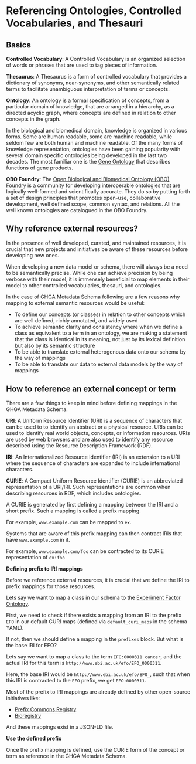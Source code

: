 # Referencing Ontologies, Controlled Vocabularies, and Thesauri

## Basics

**Controlled Vocabulary**: A Controlled Vocabulary is an organized selection of
words or phrases that are used to tag pieces of information.

**Thesaurus**: A Thesaurus is a form of controlled vocabulary that provides a 
dictionary of synonyms, near-synonyms, and other semantically related terms to
facilitate unambiguous interpretation of terms or concepts.

**Ontology**: An ontology is a formal specification of concepts, from a
particular domain of knowledge, that are arranged in a hierarchy, as a directed
acyclic graph, where concepts are defined in relation to other concepts in
the graph. 

In the biological and biomedical domain, knowledge is organized in
various forms. Some are human readable, some are machine readable,
while seldom few are both human and machine readable. Of the many forms of
knowledge representation, ontologies have been gaining popularity with
several domain specific ontologies being developed in the last two decades.
The most familiar one is the [Gene Ontology](http://geneontology.org/)
that describes functions of gene products.

**OBO Foundry**: The [Open Biological and Biomedical Ontology (OBO) Foundry](http://www.obofoundry.org/)
is a community for developing interoperable ontologies that are logically
well-formed and scientifically accurate. They do so by putting forth a set
of design principles that promotes open-use, collaborative development,
well defined scope, common syntax, and relations. All the well known
ontologies are catalogued in the OBO Foundry.

## Why reference external resources?

In the presence of well developed, curated, and maintained resources, it is
crucial that new projects and initiatives be aware of these resources before
developing new ones.

When developing a new data model or schema, there will always be a need
to be semantically precise. While one can achieve precision by being verbose
with their model, it is immensely beneficial to map elements in their model
to other controlled vocabularies, thesauri, and ontologies.

In the case of GHGA Metadata Schema following are a few reasons
why mapping to external semantic resources would be useful:

- To define our concepts (or classes) in relation to other concepts which are
well defined, richly annotated, and widely used
- To achieve semantic clarity and consistency where when we define a class
as equivalent to a term in an ontology, we are making a statement that the
class is identical in its meaning, not just by its lexical definition but also
by its semantic structure
- To be able to translate external heterogenous data onto our schema
by the way of mappings
- To be able to translate our data to external data models by the way of 
mappings

## How to reference an external concept or term

There are a few things to keep in mind before defining mappings in the GHGA
Metadata Schema.

**URI**: A Uniform Resource Identifier (URI) is a sequence of characters that can
be used to to identify an abstract or a physical resource. URIs can be used to
identify real world objects, concepts, or information resources. URIs are used
by web browsers and are also used to identify any resource described using
the Resource Description Framework (RDF). 

**IRI**: An Internationalized Resource Identifier (IRI) is an extension to a URI
where the sequence of characters are expanded to include international
characters.

**CURIE**: A Compact Uniform Resource Identifier (CURIE) is an abbreviated
representation of a URI/IRI. Such representations are common when describing
resources in RDF, which includes ontologies.

A CURIE is generated by first defining a mapping between the IRI and a 
short prefix. Such a mapping is called a prefix mapping.

For example, `www.example.com` can be mapped to `ex`. 

Systems that are aware of this prefix mapping can then contract IRIs that have
`www.example.com` in it.

For example, `www.example.com/foo` can be contracted to its CURIE
representation of `ex:foo`

**Defining prefix to IRI mappings**

Before we reference external resources, it is crucial that we define the IRI to
prefix mappings for those resources.

Lets say we want to map a class in our schema to the
[Experiment Factor Ontology](https://www.ebi.ac.uk/efo/).

First, we need to check if there exists a mapping from an IRI to the prefix `EFO`
in our default CURI maps (defined via `default_curi_maps` in the schema YAML).

If not, then we should define a mapping in the `prefixes` block. But what is
the base IRI for EFO?

Lets say we want to map a class to the term `EFO:0000311 cancer`, and
the actual IRI for this term is `http://www.ebi.ac.uk/efo/EFO_0000311`.

Here, the base IRI would be `http://www.ebi.ac.uk/efo/EFO_`, such that when
this IRI is contracted to the `EFO` prefix, we get `EFO:0000311`.

Most of the prefix to IRI mappings are already defined by other
open-source initiatives like:

- [Prefix Commons Registry](https://github.com/prefixcommons/biocontext/tree/master/registry)
- [Bioregistry](https://bioregistry.io/)

And these mappings exist in a JSON-LD file.

**Use the defined prefix**

Once the prefix mapping is defined, use the CURIE form of the concept
or term as reference in the GHGA Metadata Schema.

